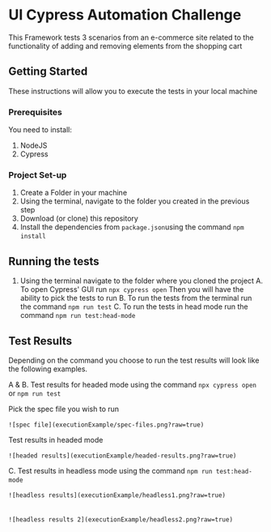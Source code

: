 # UI Cypress Automation Challenge

This Framework tests 3 scenarios from an e-commerce site related to the functionality of adding and removing elements from the shopping cart

## Getting Started

These instructions will allow you to execute the tests in your local machine

### Prerequisites

You need to install: 
1. NodeJS
2. Cypress


### Project Set-up

1. Create a Folder in your machine
2. Using the terminal, navigate to the folder you created in the previous step
3. Download (or clone) this repository
3. Install the dependencies from `package.json`using the command `npm install`

## Running the tests

1. Using the terminal navigate to the folder where you cloned the project
   A. To open Cypress' GUI run `npx cypress open` Then you will have the ability to pick the tests to run
   B. To run the tests from the terminal run the command `npm run test`
   C. To run the tests in head mode run the command `npm run test:head-mode`

## Test Results

Depending on the command you choose to run the test results will look like the following examples.

A & B. Test results for headed mode using the command `npx cypress open` or  `npm run test`

Pick the spec file you wish to run

    ![spec file](executionExample/spec-files.png?raw=true)

Test results in headed mode

    ![headed results](executionExample/headed-results.png?raw=true)

C. Test results in headless mode using the command `npm run test:head-mode`

    ![headless results](executionExample/headless1.png?raw=true)


    ![headless results 2](executionExample/headless2.png?raw=true)




